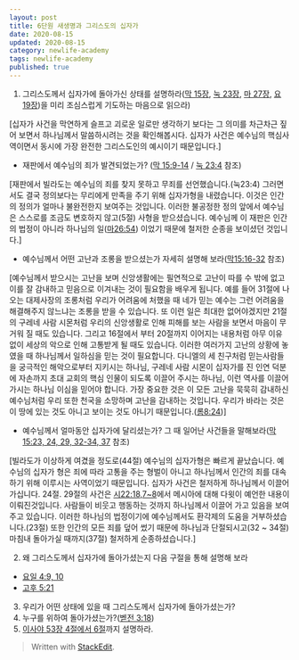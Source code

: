 ```yaml
---
layout: post  
title: 6단원 새생명과 그리스도의 십자가 
date: 2020-08-15  
updated: 2020-08-15  
category: newlife-academy  
tags: newlife-academy  
published: true
---
```

1. 그리스도께서 십자가에 돌아가신 상태를 설명하라([막 15장](http://kcm.co.kr/bible/kor/Mar15.html), [눅 23장](http://kcm.co.kr/bible/kor/Luk23.html), [마 27장](http://kcm.co.kr/bible/kor/Mat27.html), [요 19장](http://kcm.co.kr/bible/kor/Joh19.html))을 미리 조심스럽게 기도하는 마음으로 읽으라)

[십자가  사건을  막연하게  슬프고  괴로운  일로만  생각하기  보다는  그  의미를  차근차근  짚어  보면서  하나님께서  말씀하시려는  것을  확인해봅시다. 십자가 사건은  예수님의  핵심사역이면서  동시에  가장  완전한  그리스도인의 예시이기  때문입니다.]

- 재판에서 예수님의 죄가 발견되었는가? ([막 15:9-14](http://kcm.co.kr/bible/kor/Mar15.html) / [눅 23:4](http://kcm.co.kr/bible/kor/Luk23.html) 참조)

[재판에서 빌라도는 예수님의 죄를 찾지 못하고 무죄를 선언했습니다.(눅23:4) 그러면서도 결국 정의보다는 무리에게 만족을 주기 위해 십자가형을 내렸습니다. 이것은 인간의 정의가 얼마나 불완전한지 보여주는 것입니다. 이러한 불공정한 정의 앞에서 예수님은 스스로를 조금도 변호하지 않고(5절) 사형을 받으셨습니다. 예수님께 이 재판은 인간의 법정이 아니라 하나님의 일([마26:54](http://kcm.co.kr/bible/kor/Mat26.html)) 이었기 때문에 철저한 순종을 보이셨던 것입니다.]

- 예수님께서 어떤 고난과 조롱을 받으셨는가 자세히 설명해 보라([막15:16-32](http://kcm.co.kr/bible/kor/Mar15.html) 참조)

[예수님께서 받으시는 고난을 보며 신앙생활에는  필연적으로 고난이 따를 수 밖에 없고 이를 잘 감내하고 믿음으로 이겨내는 것이 필요함을 배우게  됩니다. 예를 들어 31절에 나오는 대제사장의 조롱처럼 우리가 어려움에 처했을 때 네가 믿는 예수는 그런 어려움을 해결해주지 않느냐는 조롱을  받을 수 있습니다.
또 이런 일은 최대한 없어야겠지만 21절의 구레네 사람 시몬처럼 우리의 신앙생활로 인해 피해를 보는 사람을 보면서 마음이 무거워 질 때도 있습니다.
그리고 16절에서 부터 20절까지 이어지는 내용처럼 아무 이유없이 세상의 악으로 인해 고통받게 될 때도 있습니다.
이러한 여러가지 고난의 상황에 놓였을 때 하나님께서 일하심을 믿는 것이 필요합니다. 다니엘의 세 친구처럼 믿는사람들을 궁극적인 해악으로부터 지키시는 하나님, 구레네 사람 시몬이 십자가를 진  인연 덕분에 자손까지 초대 교회의 핵심 인물이 되도록 이끌어 주시는 하나님, 이런 역사를 이끌어 가시는 하나님 이심을 믿어야  합니다.
가장 중요한 것은 이 모든 고난을 묵묵히 감내하신 예수님처럼 우리 또한 천국을 소망하며 고난을 감내하는 것입니다.
우리가 바라는 것은 이 땅에 있는 것도 아니고 보이는 것도 아니기 때문입니다.([롬8:24](http://kcm.co.kr/bible/kor/Rom8.html))]

- 예수님께서 얼마동안 십자가에 달리셨는가? 그 때 일어난 사건들을 말해보라([막 15:23, 24, 29, 32-34, 37](http://kcm.co.kr/bible/kor/Mar15.html) 참조)

[빌라도가 이상하게 여겼을 정도로(44절) 예수님의 십자가형은 빠르게 끝났습니다. 예수님의 십자가 형은 죄에 따라 고통을 주는 형벌이 아니고 하나님께서 인간의 죄를 대속하기 위해 이루시는  사역이었기 때문입니다. 십자가 사건은 철저하게 하나님께서 이끌어 가십니다. 24절. 29절의 사건은 [시22:18,7~8](http://kcm.co.kr/bible/kor/Psa22.html)에서 메시아에 대해 다윗이 예언한 내용이 이뤄진것입니다. 사람들이 비웃고 행동하는 것까지 하나님께서 이끌어 가고 있음을 보여주고 있습니다. 이러한 하나님의 법정이기에 예수님께서도  환각제의 도움을 거부하셨습니다.(23절) 또한 인간의 모든 죄를 덮어 썼기 때문에 하나님과 단절되시고(32 ~ 34절) 마침내 돌아가실 때까지(37절) 철저하게 순종하셨습니다.]

2. 왜 그리스도께서 십자가에 돌아가셨는지 다음 구절을 통해 설명해 보라
- [요일 4:9, 10](http://kcm.co.kr/bible/kor/1jo4.html)
- [고후 5:21](http://kcm.co.kr/bible/kor/2co5.html)
3. 우리가 어떤 상태에 있을 때 그리스도께서 십자가에 돌아가셨는가?
4. 누구를 위하여 돌아가셨는가?([벧전 3:18](http://kcm.co.kr/bible/kor/1pe3.html))
5. [이사야 53장 4절에서 6절](http://kcm.co.kr/bible/kor/Isa53.html)까지 설명하라.

> Written with [StackEdit](https://stackedit.io/).
<!--stackedit_data:
eyJoaXN0b3J5IjpbLTEzNDU0MDk0NzYsNjI0Mzk2MTQsMTY4Mz
EzNjcxNyw4NDQ0Nzk2NTVdfQ==
-->